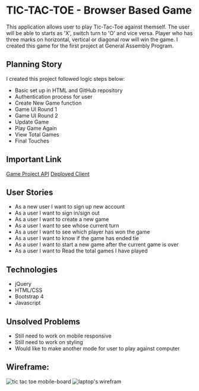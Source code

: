 # TIC-TAC-TOE - Browser Based Game

This application allows user to play Tic-Tac-Toe against themself. The user will be able to starts as 'X', switch turn to 'O' and vice versa. Player who has three marks on horizontal, vertical or diagonal row will win the game.
I created this game for the first project at General Assembly Program.

## Planning Story
I created this project followed logic steps below:
- Basic set up in HTML and GitHub repository
- Authentication process for user
- Create New Game function
- Game UI Round 1
- Game UI Round 2
- Update Game
- Play Game Again
- View Total Games
- Final Touches

## Important Link
[Game Project API](https://git.generalassemb.ly/ga-wdi-boston/game-project-api)
[Deployed Client](https://hanvnguyen94.github.io/tic-tac-toe-client/)

## User Stories
- As a new user I want to sign up new account
- As a user I want to sign in/sign out
- As a user I want to create a new game
- As a user I want to see whose current turn
- As a user I want to see which player has won the game
- As a user I want to know if the game has ended tie
- As a user I want to start a new game after the current game is over
- As a user I want to Read the total games I have played

## Technologies
- jQuery
- HTML/CSS
- Bootstrap 4
- Javascript

## Unsolved Problems
- Still need to work on mobile responsive
- Still need to work on styling
- Would like to make another mode for user to play against computer

## Wireframe:
![tic tac toe mobile-board](https://user-images.githubusercontent.com/73920080/103297987-711d5780-49c7-11eb-9e0f-098e36056b5a.png)
![laptop's wirefram](https://user-images.githubusercontent.com/73920080/101420857-11002d80-38c1-11eb-9a2f-b53f8a65121d.png)
